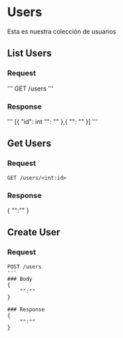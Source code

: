 # Users

Esta es nuestra colección de usuarios 

## List Users

### Request 

'''
GET /users
'''

### Response

'''
[{
    "id": int
    "": ""
},{
    "": ""
}]
'''

## Get Users

### Request

```
GET /users/<int:id>
```
### Response
{
    "":""
}

## Create User

### Request

```
POST /users
'''
### Body
{
    "":""
}

### Response
{
    "":""
}